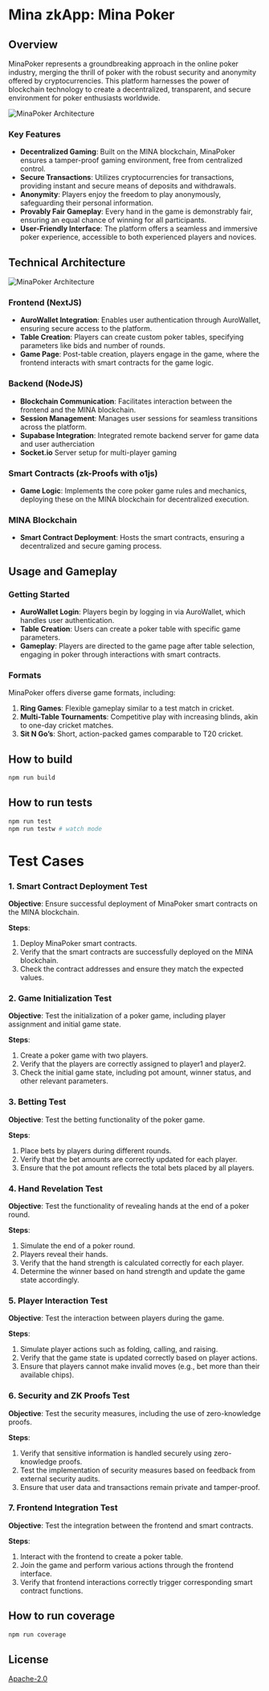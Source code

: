 # Mina zkApp: Mina Poker

## Overview

MinaPoker represents a groundbreaking approach in the online poker industry, merging the thrill of poker with the robust security and anonymity offered by cryptocurrencies. This platform harnesses the power of blockchain technology to create a decentralized, transparent, and secure environment for poker enthusiasts worldwide.

![MinaPoker Architecture](./mainpage.png)


### Key Features

- **Decentralized Gaming**: Built on the MINA blockchain, MinaPoker ensures a tamper-proof gaming environment, free from centralized control.
- **Secure Transactions**: Utilizes cryptocurrencies for transactions, providing instant and secure means of deposits and withdrawals.
- **Anonymity**: Players enjoy the freedom to play anonymously, safeguarding their personal information.
- **Provably Fair Gameplay**: Every hand in the game is demonstrably fair, ensuring an equal chance of winning for all participants.
- **User-Friendly Interface**: The platform offers a seamless and immersive poker experience, accessible to both experienced players and novices.

## Technical Architecture
![MinaPoker Architecture](MINA%20Poker.png)

### Frontend (NextJS)
- **AuroWallet Integration**: Enables user authentication through AuroWallet, ensuring secure access to the platform.
- **Table Creation**: Players can create custom poker tables, specifying parameters like bids and number of rounds.
- **Game Page**: Post-table creation, players engage in the game, where the frontend interacts with smart contracts for the game logic.

### Backend (NodeJS)
- **Blockchain Communication**: Facilitates interaction between the frontend and the MINA blockchain.
- **Session Management**: Manages user sessions for seamless transitions across the platform.
- **Supabase Integration**: Integrated remote backend server for game data and user autherciation 
- **Socket.io** Server setup for multi-player gaming

### Smart Contracts (zk-Proofs with o1js)
- **Game Logic**: Implements the core poker game rules and mechanics, deploying these on the MINA blockchain for decentralized execution.

### MINA Blockchain
- **Smart Contract Deployment**: Hosts the smart contracts, ensuring a decentralized and secure gaming process.

## Usage and Gameplay

### Getting Started
- **AuroWallet Login**: Players begin by logging in via AuroWallet, which handles user authentication.
- **Table Creation**: Users can create a poker table with specific game parameters.
- **Gameplay**: Players are directed to the game page after table selection, engaging in poker through interactions with smart contracts.

### Formats
MinaPoker offers diverse game formats, including:
1. **Ring Games**: Flexible gameplay similar to a test match in cricket.
2. **Multi-Table Tournaments**: Competitive play with increasing blinds, akin to one-day cricket matches.
3. **Sit N Go’s**: Short, action-packed games comparable to T20 cricket.


## How to build

```sh
npm run build
```

## How to run tests

```sh
npm run test
npm run testw # watch mode
```

# Test Cases

### 1. Smart Contract Deployment Test

**Objective**: Ensure successful deployment of MinaPoker smart contracts on the MINA blockchain.

**Steps**:
1. Deploy MinaPoker smart contracts.
2. Verify that the smart contracts are successfully deployed on the MINA blockchain.
3. Check the contract addresses and ensure they match the expected values.

### 2. Game Initialization Test

**Objective**: Test the initialization of a poker game, including player assignment and initial game state.

**Steps**:
1. Create a poker game with two players.
2. Verify that the players are correctly assigned to player1 and player2.
3. Check the initial game state, including pot amount, winner status, and other relevant parameters.

### 3. Betting Test

**Objective**: Test the betting functionality of the poker game.

**Steps**:
1. Place bets by players during different rounds.
2. Verify that the bet amounts are correctly updated for each player.
3. Ensure that the pot amount reflects the total bets placed by all players.

### 4. Hand Revelation Test

**Objective**: Test the functionality of revealing hands at the end of a poker round.

**Steps**:
1. Simulate the end of a poker round.
2. Players reveal their hands.
3. Verify that the hand strength is calculated correctly for each player.
4. Determine the winner based on hand strength and update the game state accordingly.

### 5. Player Interaction Test

**Objective**: Test the interaction between players during the game.

**Steps**:
1. Simulate player actions such as folding, calling, and raising.
2. Verify that the game state is updated correctly based on player actions.
3. Ensure that players cannot make invalid moves (e.g., bet more than their available chips).

### 6. Security and ZK Proofs Test

**Objective**: Test the security measures, including the use of zero-knowledge proofs.

**Steps**:
1. Verify that sensitive information is handled securely using zero-knowledge proofs.
2. Test the implementation of security measures based on feedback from external security audits.
3. Ensure that user data and transactions remain private and tamper-proof.

### 7. Frontend Integration Test

**Objective**: Test the integration between the frontend and smart contracts.

**Steps**:
1. Interact with the frontend to create a poker table.
2. Join the game and perform various actions through the frontend interface.
3. Verify that frontend interactions correctly trigger corresponding smart contract functions.



## How to run coverage

```sh
npm run coverage
```

## License

[Apache-2.0](LICENSE)
